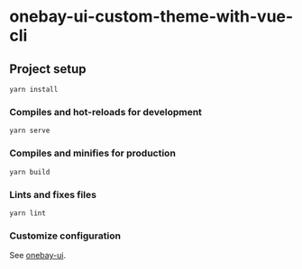 # onebay-ui-custom-theme-with-vue-cli

## Project setup
```
yarn install
```

### Compiles and hot-reloads for development
```
yarn serve
```

### Compiles and minifies for production
```
yarn build
```

### Lints and fixes files
```
yarn lint
```

### Customize configuration
See [onebay-ui](https://onebay.io/guide/getting-started).
